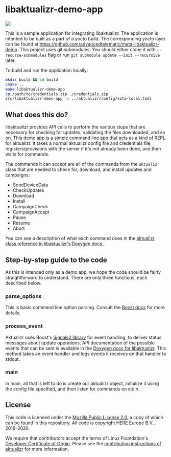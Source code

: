 # libaktualizr-demo-app

![](https://github.com/advancedtelematic/libaktualizr-demo-app/workflows/.github/workflows/main.yml/badge.svg)

This is a sample application for integrating libaktualizr. The application is intented to be built as a part of a yocto build. The corresponding yocto layer can be found at <https://github.com/advancedtelematic/meta-libaktualizr-demo>.
This project uses git submodules. You should either clone it with `--recurse-submodules` flag or run `git submodule update --init --recursive` later.

To build and run the application locally:
```bash
mkdir build && cd build
cmake ..
make libaktualizr-demo-app
cp /path/to/credentials.zip ./credentials.zip
src/libaktualizr-demo-app -c ../aktualizr/config/sota-local.toml
```

## What does this do?

libaktualizr provides API calls to perform the various steps that are necessary for checking for updates, validating the files downloaded, and so on. This demo app is a simple command line app that acts as a kind of REPL for aktualizr. It takes a normal aktualizr config file and credentials file, registers/provisions with the server if it's not already been done, and then waits for commands.

The commands it can accept are all of the commands from the `aktualizr` class that are needed to check for, download, and install updates and campaigns:

* SendDeviceData
* CheckUpdates
* Download
* Install
* CampaignCheck
* CampaignAccept
* Pause
* Resume
* Abort

You can see a description of what each command does in the [aktualizr class reference in libaktualizr's Doxygen docs.](https://advancedtelematic.github.io/aktualizr/class_aktualizr.html).

## Step-by-step guide to the code

As this is intended only as a demo app, we hope the code should be fairly straightforward to understand. There are only three functions, each described below.

### parse_options

This is basic command line option parsing. Consult the [Boost docs](https://www.boost.org/doc/html/program_options.html) for more details.

### process_event

Aktualizr uses Boost's [Signals2 library](https://www.boost.org/doc/html/signals2.html) for event handling, to deliver status messages about update operations. API documentation of the possible events that can be sent is available in the [Doxygen docs for libaktualizr](https://advancedtelematic.github.io/aktualizr/namespaceevent.html). This method takes an event handler and logs events it receives on that handler to stdout.

### main

In main, all that is left to do is create our aktualizr object, initialize it using the config file specified, and then listen for commands on stdin.

## License

This code is licensed under the [Mozilla Public License 2.0](LICENSE), a copy of which can be found in this repository. All code is copyright HERE Europe B.V., 2019-2020.

We require that contributors accept the terms of Linux Foundation's [Developer Certificate of Origin](https://developercertificate.org/). Please see the [contribution instructions of aktualizr](https://github.com/advancedtelematic/aktualizr/blob/master/CONTRIBUTING.md) for more information.
